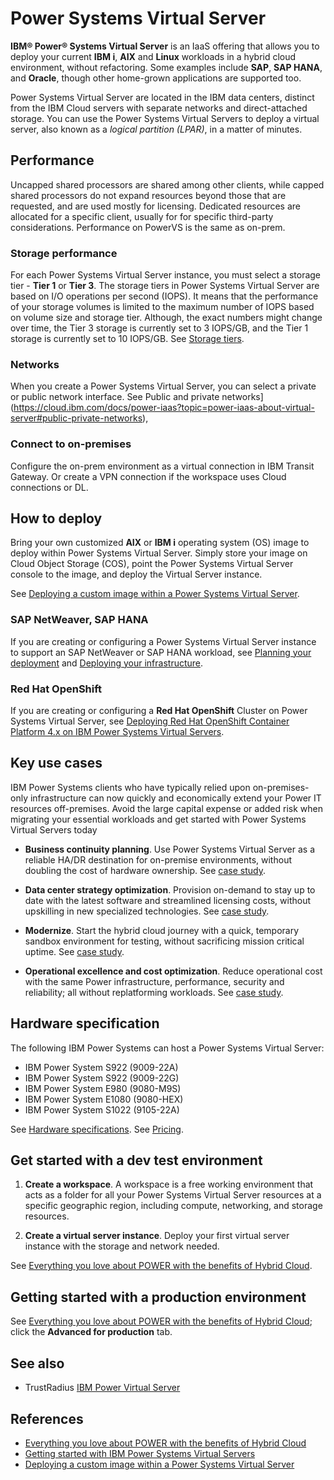 # Power Systems Virtual Server

**IBM® Power® Systems Virtual Server** is an IaaS offering that allows you to deploy your current **IBM i**, **AIX** and **Linux** workloads in a hybrid cloud environment, without refactoring. Some examples include **SAP**, **SAP HANA**, and **Oracle**, though other home-grown applications are supported too.

Power Systems Virtual Server are located in the IBM data centers, distinct from the IBM Cloud servers with separate networks and direct-attached storage. You can use the Power Systems Virtual Servers to deploy a virtual server, also known as a _logical partition (LPAR)_, in a matter of minutes. 

## Performance

Uncapped shared processors are shared among other clients, while capped shared processors do not expand resources beyond those that are requested, and are used mostly for licensing. Dedicated resources are allocated for a specific client, usually for for specific third-party considerations. Performance on PowerVS is the same as on-prem.

### Storage performance

For each Power Systems Virtual Server instance, you must select a storage tier - **Tier 1** or **Tier 3**. The storage tiers in Power Systems Virtual Server are based on I/O operations per second (IOPS). It means that the performance of your storage volumes is limited to the maximum number of IOPS based on volume size and storage tier. Although, the exact numbers might change over time, the Tier 3 storage is currently set to 3 IOPS/GB, and the Tier 1 storage is currently set to 10 IOPS/GB. See [Storage tiers](https://cloud.ibm.com/docs/power-iaas?topic=power-iaas-about-virtual-server#storage-tiers). 

### Networks

When you create a Power Systems Virtual Server, you can select a private or public network interface. See Public and private networks](https://cloud.ibm.com/docs/power-iaas?topic=power-iaas-about-virtual-server#public-private-networks),

### Connect to on-premises

Configure the on-prem environment as a virtual connection in IBM Transit Gateway. Or create a VPN connection if the workspace uses Cloud connections or DL.

## How to deploy

Bring your own customized **AIX** or **IBM i** operating system (OS) image to deploy within Power Systems Virtual Server. Simply store your image on Cloud Object Storage (COS), point the Power Systems Virtual Server console to the image, and deploy the Virtual Server instance.

See [Deploying a custom image within a Power Systems Virtual Server](https://cloud.ibm.com/docs/power-iaas?topic=power-iaas-deploy-custom-image).

### SAP NetWeaver, SAP HANA

If you are creating or configuring a Power Systems Virtual Server instance to support an SAP NetWeaver or SAP HANA workload, see [Planning your deployment](https://cloud.ibm.com/docs/sap?topic=sap-power-vs-planning-items) and [Deploying your infrastructure](https://cloud.ibm.com/docs/sap?topic=sap-power-vs-set-up-infrastructure).

### Red Hat OpenShift

If you are creating or configuring a **Red Hat OpenShift** Cluster on Power Systems Virtual Server, see [Deploying Red Hat OpenShift Container Platform 4.x on IBM Power Systems Virtual Servers](https://developer.ibm.com/series/deploy-ocp-cloud-paks-power-virtual-server/).

## Key use cases

IBM Power Systems clients who have typically relied upon on-premises-only infrastructure can now quickly and economically extend your Power IT resources off-premises. Avoid the large capital expense or added risk when migrating your essential workloads and get started with Power Systems Virtual Servers today

- **Business continuity planning**. Use Power Systems Virtual Server as a reliable HA/DR destination for on-premise environments, without doubling the cost of hardware ownership. See [case study](https://www.cidademarketing.com.br/marketing/2021/09/02/brf-conclui-plano-de-recuperacao-de-desastres-com-ibm-power-virtual-servers/).

- **Data center strategy optimization**. Provision on-demand to stay up to date with the latest software and streamlined licensing costs, without upskilling in new specialized technologies. See [case study](https://www.ibm.com/case-studies/iptor-sweden/).

- **Modernize**. Start the hybrid cloud journey with a quick, temporary sandbox environment for testing, without sacrificing mission critical uptime. See [case study](https://www.ibm.com/case-studies/fnz-uk/).

- **Operational excellence and cost optimization**. Reduce operational cost with the same Power infrastructure, performance, security and reliability; all without replatforming workloads. See [case study](https://www.ibm.com/blogs/systems/labeyrie-fine-foods-picks-ibm-power-systems-virtual-server/).

## Hardware specification

The following IBM Power Systems can host a Power Systems Virtual Server: 

- IBM Power System S922 (9009-22A)
- IBM Power System S922 (9009-22G)
- IBM Power System E980 (9080-M9S)
- IBM Power System E1080 (9080-HEX)
- IBM Power System S1022 (9105-22A)

See [Hardware specifications](https://cloud.ibm.com/docs/power-iaas?topic=power-iaas-about-virtual-server#hardware-specifications). See [Pricing](https://cloud.ibm.com/docs/power-iaas?topic=power-iaas-pricing-virtual-server#pricing-virtual-server).

## Get started with a dev test environment

1. **Create a workspace**. A workspace is a free working environment that acts as a folder for all your Power Systems Virtual Server resources at a specific geographic region, including compute, networking, and storage resources.

2. **Create a virtual server instance**. Deploy your first virtual server instance with the storage and network needed.

See [Everything you love about POWER with the benefits of Hybrid Cloud](https://cloud.ibm.com/power/overview).

## Getting started with a production environment

See [Everything you love about POWER with the benefits of Hybrid Cloud](https://cloud.ibm.com/power/overview); click the **Advanced for production** tab.

## See also

- TrustRadius [IBM Power Virtual Server](https://www.trustradius.com/products/ibm-power-system-virtual-server/reviews#overview)

## References

- [Everything you love about POWER with the benefits of Hybrid Cloud](https://cloud.ibm.com/power/overview)
- [Getting started with IBM Power Systems Virtual Servers](https://cloud.ibm.com/docs/power-iaas?topic=power-iaas-getting-started)
- [Deploying a custom image within a Power Systems Virtual Server](https://cloud.ibm.com/docs/power-iaas?topic=power-iaas-deploy-custom-image)